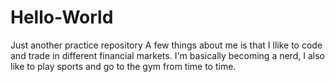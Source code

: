 # Hello-World
Just another practice repository 
A few things about me is that I llike to code and trade in different financial markets. I'm basically becoming a nerd, I also like to play sports and go to the gym from time to time.
